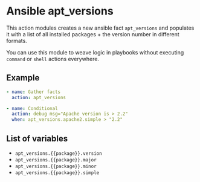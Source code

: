 # Ansible apt_versions

This action modules creates a new ansible fact `apt_versions` and populates it
with a list of all installed packages + the version number in different formats.

You can use this module to weave logic in playbooks without executing `command`
or `shell` actions everywhere.

## Example

``` yml
- name: Gather facts
  action: apt_versions

- name: Conditional
  action: debug msg="Apache version is > 2.2"
  when: apt_versions.apache2.simple > "2.2"
```

## List of variables

- `apt_versions.{{package}}.version`
- `apt_versions.{{package}}.major`
- `apt_versions.{{package}}.minor`
- `apt_versions.{{package}}.simple`
